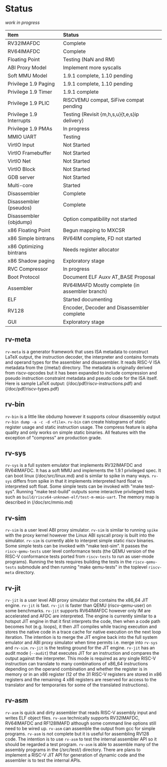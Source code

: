 Status
====================

_work in progress_

Item                     | Status
:------------------      | :---------------
RV32IMAFDC               | Complete
RV64IMAFDC               | Complete
Floating Point           | Testing (NaN and RM)
ABI Proxy Model          | Implement more syscalls
Soft MMU Model           | 1.9.1 complete, 1.10 pending
Privilege 1.9 Paging     | 1.9.1 complete, 1.10 pending
Privilege 1.9 Timer      | 1.9.1 complete
Privilege 1.9 PLIC       | RISCVEMU compat, SiFive compat pending
Privilege 1.9 Interrupts | Testing (Revisit {m,h,s,u}{t,e,s}ip delivery)
Privilege 1.9 PMAs       | In progress
MMIO UART                | Testing
VirtIO Input             | Not Started
VirtIO Framebuffer       | Not Started
VirtIO Net               | Not Started
VirtIO Block             | Not Started
GDB server               | Not Started
Multi-core               | Started
Disassembler             | Complete
Disassembler (pseudos)   | Complete
Disassembler (objdump)   | Option compatibility not started
x86 Floating Point       | Begun mapping to MXCSR
x86 Simple bintrans      | RV64IM complete, FD not started
x86 Optimizing bintrans  | Needs register allocator
x86 Shadow paging        | Exploratory stage
RVC Compressor           | In progress
Boot Protocol            | Document ELF Auxv AT_BASE Proposal
Assembler                | RV64IMAFD Mostly complete (in assembler branch)
ELF                      | Started documenting
RV128                    | Encoder, Decoder and Disassembler complete
GUI                      | Exploratory stage

## rv-meta

`rv-meta` is a generator framework that uses ISA metadata to construct LaTeX output, the instruction decoder, the interpreter and contains formats and operand types for the assembler and disassembler. It reads RISC-V ISA metadata from the (/meta/) directory. The metadata is originally derived from riscv-opcodes but it has been expanded to include compression and pseudo instruction constraint metadata and pseudo code for the ISA itself. Here is sample LaTeX output: (/doc/pdf/riscv-instructions.pdf) and (/doc/pdf/riscv-types.pdf)

## rv-bin

`rv-bin` is a little like obdump however it supports colour disassembly output `rv-bin dump -a -c -d <file>`. `rv-bin` can create histograms of static register usage and static instruction usage. The compress feature is alpha quality and only works on simple static binaries. All features with the exception of "compress" are production grade.

## rv-sys

`rv-sys` is a full system emulator that implements RV32IMAFDC and RV64IMAFDC. It has a soft MMU and implements the 1.9.1 privileged spec. It can boot linux (/doc/src/linux.md) and is similar to spike in many ways. `rv-sys` differs from spike in that it implements interpreted hard float vs interpreted soft float. Some simple tests can be invoked with "make test-sys". Running "make test-build" outputs some interactive privileged tests such as `build/riscv64-unknown-elf/test-m-mmio-uart`. The memory map is described in (/doc/src/mmio.md)

## rv-sim

`rv-sim` is a user level ABI proxy simulator. `rv-sim` is similar to running `spike` with the proxy kernel however the Linux ABI syscall proxy is built into the simulator. `rv-sim` is currently able to interpret simple static riscv binaries. Some simple tests can be invoked with "make test-sim". It passes the `riscv-qemu-tests` user level conformance tests (the QEMU version of the RISC-V conformance tests ported from `riscv-tests` to run as user-mode programs). Running the tests requires building the tests in the `riscv-qemu-tests` submodule and then running "make qemu-tests" in the toplevel `riscv-meta` directory.

## rv-jit

`rv-jit` is a user level ABI proxy simulator that contains the x86_64 JIT engine. `rv-jit` is fast. `rv-jit` is faster than QEMU (riscv-qemu-user) on some benchmarks. `rv-jit` supports RV64IMAFDC however only IM are accelerated and AFDC are interpreted. The engine is currently similar to a hotspot JIT engine in that it first interprets the code, then when a code path becomes hot (e.g. loops), it then JIT compiles while tracing execution and stores the native code in a trace cache for native execution on the next loop iteration. The intention is to merge the JIT engine back into the full system emulator and ABI proxy simulator when time permits i.e. merge into `rv-sys` and `rv-sim`. `rv-jit` is the testing ground for the JIT engine. `rv-jit` has an audit mode (`--audit`) that executes JIT for an instruction and compares the output against the interpreter. This mode is required as any single RISC-V instruction can translate to many combinations of x86_64 instructions depending on the operand combination and whether the register is in memory or in an x86 register (12 of the 31 RISC-V registers are stored in x86 registers and the remaining 4 x86 registers are reserved for access to the translator and for temporaries for some of the translated instructions).

## rv-asm

`rv-asm` is quick and dirty assembler that reads RISC-V assembly input and writes ELF object files. `rv-asm` technically supports RV32IMAFDC, RV64IMAFDC and RF128IMAFD although some command line options still need to be wired up. `rv-asm` can assemble the output from gcc for simple programs. `rv-asm` is not complete but it is useful for assembling RV128 code. The intention is to use `rv-asm` to test the internal assembler API so it should be regarded a test program. `rv-asm` is able to assemble many of the assembly programs in the (/src/test/) directory. There are plans to implement a RISC-V JIT API for generation of dynamic code and the assembler is to test the internal APIs.
